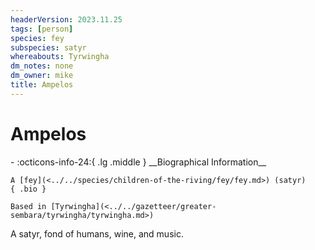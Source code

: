 ```yaml
---
headerVersion: 2023.11.25
tags: [person]
species: fey
subspecies: satyr
whereabouts: Tyrwingha
dm_notes: none
dm_owner: mike
title: Ampelos
---
```

# Ampelos
<div class="grid cards ext-narrow-margin ext-one-column" markdown>
- :octicons-info-24:{ .lg .middle } __Biographical Information__

    A [fey](<../../species/children-of-the-riving/fey/fey.md>) (satyr)  
    { .bio }

    Based in [Tyrwingha](<../../gazetteer/greater-sembara/tyrwingha/tyrwingha.md>)
</div>


A satyr, fond of humans, wine, and music.


